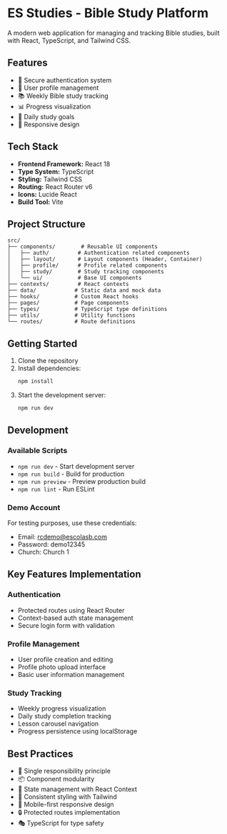 # ES Studies - Bible Study Platform

A modern web application for managing and tracking Bible studies, built with React, TypeScript, and Tailwind CSS.

## Features

- 🔐 Secure authentication system
- 👤 User profile management
- 📚 Weekly Bible study tracking
- 📊 Progress visualization
- 🎯 Daily study goals
- 📱 Responsive design

## Tech Stack

- **Frontend Framework:** React 18
- **Type System:** TypeScript
- **Styling:** Tailwind CSS
- **Routing:** React Router v6
- **Icons:** Lucide React
- **Build Tool:** Vite

## Project Structure

```
src/
├── components/        # Reusable UI components
│   ├── auth/         # Authentication related components
│   ├── layout/       # Layout components (Header, Container)
│   ├── profile/      # Profile related components
│   ├── study/        # Study tracking components
│   └── ui/           # Base UI components
├── contexts/         # React contexts
├── data/            # Static data and mock data
├── hooks/           # Custom React hooks
├── pages/           # Page components
├── types/           # TypeScript type definitions
├── utils/           # Utility functions
└── routes/          # Route definitions
```

## Getting Started

1. Clone the repository
2. Install dependencies:
   ```bash
   npm install
   ```
3. Start the development server:
   ```bash
   npm run dev
   ```

## Development

### Available Scripts

- `npm run dev` - Start development server
- `npm run build` - Build for production
- `npm run preview` - Preview production build
- `npm run lint` - Run ESLint

### Demo Account

For testing purposes, use these credentials:
- Email: rcdemo@escolasb.com
- Password: demo12345
- Church: Church 1

## Key Features Implementation

### Authentication

- Protected routes using React Router
- Context-based auth state management
- Secure login form with validation

### Profile Management

- User profile creation and editing
- Profile photo upload interface
- Basic user information management

### Study Tracking

- Weekly progress visualization
- Daily study completion tracking
- Lesson carousel navigation
- Progress persistence using localStorage

## Best Practices

- 🎯 Single responsibility principle
- 📦 Component modularity
- 🔄 State management with React Context
- 🎨 Consistent styling with Tailwind
- 📱 Mobile-first responsive design
- 🔒 Protected routes implementation
- 🎭 TypeScript for type safety